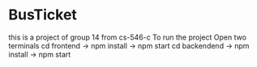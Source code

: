 # BusTicket
this is a project of group 14 from cs-546-c
To run the project
Open two terminals
cd frontend -> npm install -> npm start
cd backendend -> npm install -> npm start

